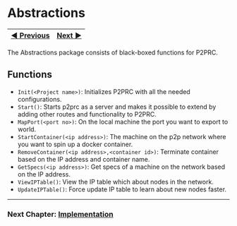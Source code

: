 # Abstractions 

| [◀ Previous](Installation.md) | [Next ▶](Implementation.md) |
|:-----------:|---------|

The Abstractions package consists of black-boxed functions for P2PRC.

## Functions
- ```Init(<Project name>)```:  Initializes P2PRC with all the needed configurations. 
- ```Start()```: Starts p2prc as a server and makes it possible to extend by adding other routes and functionality to P2PRC.
- ```MapPort(<port no>)```: On the local machine the port you want to export to world. 
- ```StartContainer(<ip address>)```: The machine on the p2p network where you want to spin up a docker container. 
- ```RemoveContainer(<ip address>,<container id>)```: Terminate container based on the IP address and container name. 
- ```GetSpecs(<ip address>)```: Get specs of a machine on the network based on the IP address.
- ```ViewIPTable()```: View the IP table which about nodes in the network. 
- ```UpdateIPTable()```: Force update IP table to learn about new nodes faster. 

---

### Next Chapter: [Implementation](Implementation.md)